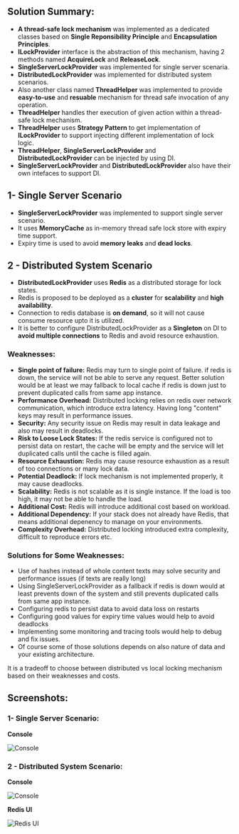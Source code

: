 ## Solution Summary:
* **A thread-safe lock mechanism** was implemented as a dedicated classes based on **Single Reponsibility Principle** and **Encapsulation Principles**.
* **ILockProvider** interface is the abstraction of this mechanism, having 2 methods named **AcquireLock** and **ReleaseLock**.
* **SingleServerLockProvider** was implemented for single server scenaria.
* **DistributedLockProvider** was implemented for distributed system scenarios.
* Also another class named **ThreadHelper** was implemented to provide **easy-to-use** and **resuable** mechanism for thread safe invocation of any operation.
* **ThreadHelper** handles ther execution of given action within a thread-safe lock mechanism.
* **ThreadHelper** uses **Strategy Pattern** to get implementation of **ILockProvider** to support injecting different implementation of lock logic.
* **ThreadHelper**, **SingleServerLockProvider** and **DistributedLockProvider** can be injected by using DI.
* **SingleServerLockProvider** and **DistributedLockProvider** also have their own intefaces to support DI.

## 1- Single Server Scenario

* **SingleServerLockProvider** was implemented to support single server scenario.
* It uses **MemoryCache** as in-memory thread safe lock store with expiry time support.
* Expiry time is used to avoid **memory leaks** and **dead locks**.

## 2 - Distributed System Scenario

* **DistributedLockProvider** uses **Redis** as a distributed storage for lock states.
* Redis is proposed to be deployed as a **cluster** for **scalability** and **high availability**.
* Connection to redis database is **on demand**, so it will not cause consume resource upto it is utilized.
* It is better to configure DistributedLockProvider as a **Singleton** on DI to **avoid multiple connections** to Redis and avoid resource exhaustion.


### Weaknesses:
* **Single point of failure:** Redis may turn to single point of failure. if redis is down, the service will not be able to serve any request.
Better solution would be at least we may fallback to local cache if redis is down just to prevent duplicated calls from same app instance.
* **Performance Overhead:** Distributed locking relies on redis over network communication, which introduce extra latency. Having long "content" keys may result in performance issues.
* **Security:** Any security issue on Redis may result in data leakage and also may result in deadlocks.
* **Risk to Loose Lock States:** If the redis service is configured not to persist data on restart, the cache will be empty and the service will let duplicated calls until the cache is filled again.
* **Resource Exhaustion:** Redis may cause resource exhaustion as a result of too connections or many lock data.
* **Potential Deadlock:** If lock mechanism is not implemented properly, it may cause deadlocks.
* **Scalability:** Redis is not scalable as it is single instance. If the load is too high, it may not be able to handle the load.
* **Additional Cost:** Redis will introduce additional cost based on workload.
* **Additional Dependency:** If your stack does not already have Redis, that means additional depenency to manage on your environments.
* **Complexity Overhead:** Distributed locking introduced extra complexity, difficult to reproduce errors etc.

### Solutions for Some Weaknesses:
* Use of hashes instead of whole content texts may solve security and performance issues (if texts are really long)
* Using SingleServerLockProvider as a fallback if redis is down would at least prevents down of the system and still prevents duplicated calls from same app instance.
* Configuring redis to persist data to avoid data loss on restarts
* Configuring good values for expiry time values would help to avoid deadlocks
* Implementing some monitoring and tracing tools would help to debug and fix issues.
* Of course some of those solutions depends on also nature of data and your existing architecture.


It is a tradeoff to choose between distributed vs local locking mechanism based on their weaknesses and costs.

## Screenshots:

### 1- Single Server Scenario:
**Console**

![Console](https://github.com/tursoft/AdCreativeAI.IntegrationCase/blob/solution-by-mtursak/docs/screenshots/1.singleserver-screenshot1-console.png)

### 2 - Distributed System Scenario:
**Console**

![Console](https://github.com/tursoft/AdCreativeAI.IntegrationCase/blob/solution-by-mtursak/docs/screenshots/2.distributed-screenshot1-console.png)

**Redis UI**

![Redis UI](https://github.com/tursoft/AdCreativeAI.IntegrationCase/blob/solution-by-mtursak/docs/screenshots/3.distributed-screenshot2-redis.png)

